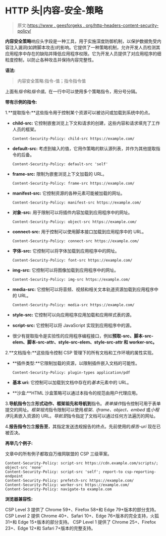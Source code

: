 # HTTP 头|内容-安全-策略

> 原文:[https://www . geesforgeks . org/http-headers-content-security-policy/](https://www.geeksforgeeks.org/http-headers-content-security-policy/)

**内容安全策略**响应头字段是一种工具，用于实施深度防御机制，以保护数据免受内容注入漏洞(如跨脚本攻击)的影响。它提供了一种策略机制，允许开发人员检测其应用程序中存在的缺陷并降低应用程序权限。它为开发人员提供了对应用程序的细粒度控制，以防止各种攻击并保持内容完整性。

**语法:**

> 内容安全策略:指令-值；指令指令值

上面有*指令*和*指令值*。在一行中可以使用多个策略指令，用分号分隔。

**带有示例的指令:**

1.**提取指令:**这些指令用于控制某个资源可以被访问或加载到系统中的点。

*   **child-src:** 它控制嵌套浏览上下文和请求的创建，这些内容和请求填充了工作人员的框架。

    ```
    Content-Security-Policy: child-src https://example.com/
    ```

*   **default-src:** 考虑到输入的值，它用作策略的默认源列表，并作为其他提取指令的后备。

    ```
    Content-Security-Policy: default-src 'self'
    ```

*   **frame-src:** 限制为嵌套浏览上下文加载的 URL。

    ```
    Content-Security-Policy: frame-src https://example.com/
    ```

*   **manifest-src:** 它控制资源的各种元素可能被加载的网址。

    ```
    Content-Security-Policy: manifest-src https://example.com/
    ```

*   **对象-src:** 用于限制可以将插件内容加载到应用程序中的网址。

    ```
    Content-Security-Policy: object-src https://example.com/
    ```

*   **connect-src:** 用于控制可以使用脚本接口加载到应用程序中的 URL。

    ```
    Content-Security-Policy: connect-src https://example.com/
    ```

*   **字体-src:** 它控制可以将字体加载到应用程序中的网址。

    ```
    Content-Security-Policy: font-src https://example.com/
    ```

*   **img-src:** 它控制可以将图像加载到应用程序中的网址。

    ```
    Content-Security-Policy: img-src https://example.com/
    ```

*   **media-src:** 它控制可以将音频、视频和相关文本轨道资源加载到应用程序中的 URL。

    ```
    Content-Security-Policy: media-src https://example.com/
    ```

*   **style-src:** 它控制可以向应用程序应用加载和应用样式表的源。
*   **script-src:** 它控制可以将 JavaScript 实现到应用程序中的源。
*   很少有提取指令是实验性的应用程序编程接口，例如**预取-src、脚本-src-elem、脚本-src-attr、style-src-elem、style-src-attr 和 worker-src。**

2.**文档指令:**这些指令控制 CSP 管理下的所有文档和工作环境的属性实现。

*   **插件类型:**它限制加载的资源，以限制插件嵌入文档的可能性。

    ```
    Content-Security-Policy: plugin-types application/pdf
    ```

*   **基本 uri:** 它控制可以加载到文档中存在的*基本*元素中的 URL。
*   **沙盒:**HTML 沙盒策略可以通过本指令的规范由用户代理应用。

3.**导航指令**包含**形式动作、框架祖先和导航到**指令。*表单操作*指令控制可用于表单提交的网址。*框架祖先*指令限制可以使用*框架、iframe、object、embed* 或*小程序*元素嵌入资源的 URL。*导航至*指令指定了文档可以通过任何方法遍历的网址。

4.**报告指令**包含**报告至**，其指定发送违规报告的终点。先前使用的*报告-uri* 现在已被否决。

**再举几个例子:**

文章中的所有例子都取自万维网联盟的 CSP 三级草案。

```
Content-Security-Policy: script-src https://cdn.example.com/scripts/; object-src 'none'
Content-Security-Policy: script-src 'self'; report-to csp-reporting-endpoint
Content-Security-Policy: prefetch-src https://example.com/
Content-Security-Policy: worker-src https://example.com/
Content-Security-Policy: navigate-to example.com

```

**浏览器兼容性:**

CSP Level 3 提供了 Chrome 59+、Firefox 58+和 Edge 79+版本的部分支持。
CSP Level 2 提供 Chrome 40+、Safari 10+、Edge 76+版本的完全支持，火狐 31+和 Edge 15+版本的部分支持。
CSP Level 1 提供了 Chrome 25+、Firefox 23+、Edge 12+和 Safari 7+版本的完整支持。
